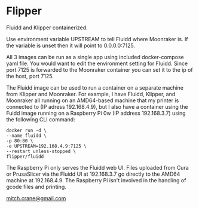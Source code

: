# Flipper

Fluidd and Klipper containerized.

Use environment variable UPSTREAM to tell Fluidd where Moonraker is. If the variable is unset then it will point to 0.0.0.0:7125.

All 3 images can be run as a single app using included docker-compose yaml file. You would want to edit the environment setting for Fluidd. Since port 7125 is forwarded to the Moonraker container you can set it to the ip of the host, port 7125.

The Fluidd image can be used to run a container on a separate machine from Klipper and Moonraker. For example, I have Fluidd, Klipper, and Moonraker all running on an AMD64-based machine that my printer is connected to (IP adress 192.168.4.9), but I also have a container using the Fuidd image running on a Raspberry Pi 0w (IP address 192.168.3.7) using the following CLI command:

    docker run -d \
    --name fluidd \
    -p 80:80 \
    -e UPSTREAM=192.168.4.9:7125 \
    --restart unless-stopped \
    flipper/fluidd

The Raspberry Pi only serves the Fluidd web UI. Files uploaded from Cura or PrusaSlicer via the Fluidd UI at 192.168.3.7 go directly to the AMD64 machine at 192.168.4.9. The Raspberry Pi isn't involved in the handling of gcode files and printing.

mitch.crane@gmail.com